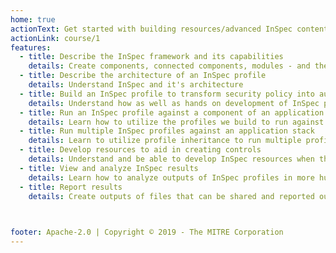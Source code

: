 ```yaml
---
home: true
actionText: Get started with building resources/advanced InSpec content →
actionLink: course/1
features:
  - title: Describe the InSpec framework and its capabilities
    details: Create components, connected components, modules - and their tests - right from the CLI
  - title: Describe the architecture of an InSpec profile
    details: Understand InSpec and it's architecture
  - title: Build an InSpec profile to transform security policy into automated security testing
    details: Understand how as well as hands on development of InSpec profiles
  - title: Run an InSpec profile against a component of an application stack
    details: Learn how to utilize the profiles we build to run against an application stack
  - title: Run multiple InSpec profiles against an application stack
    details: Learn to utilize profile inheritance to run multiple profiles against an applicaiton stack
  - title: Develop resources to aid in creating controls
    details: Understand and be able to develop InSpec resources when the required functionality doesn't exist
  - title: View and analyze InSpec results
    details: Learn how to analyze outputs of InSpec profiles in more human readable format
  - title: Report results
    details: Create outputs of files that can be shared and reported out based on InSpec results

    

footer: Apache-2.0 | Copyright © 2019 - The MITRE Corporation
---
```

